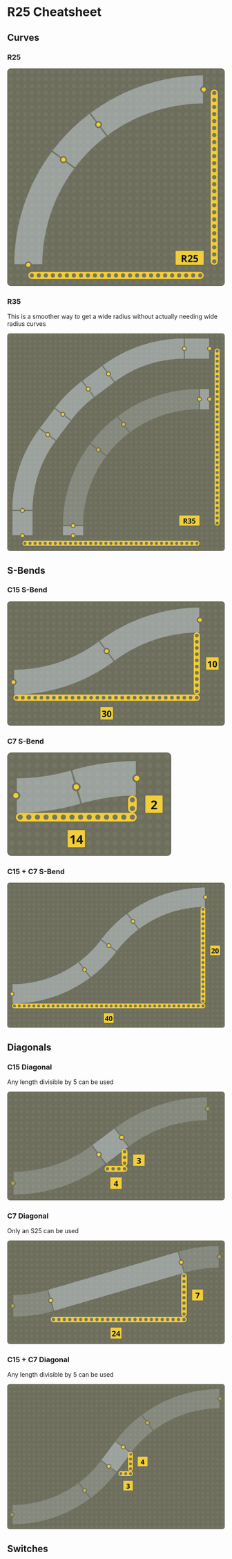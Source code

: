 # R25 Cheatsheet

## Curves

### R25

![R25](./assets/examples/R25.svg)

### R35

This is a smoother way to get a wide radius without actually needing wide radius curves

![R35](./assets/examples/R35.svg)

## S-Bends

### C15 S-Bend

![C15 S-Bend](./assets/examples/C15-sbend.svg)

### C7 S-Bend

![C7 S-Bend](./assets/examples/C7-sbend.svg)

### C15 + C7 S-Bend

![C15 + C7 S-Bend](./assets/examples/C15-C7-sbend.svg)

## Diagonals

### C15 Diagonal

Any length divisible by 5 can be used

![C15 Diagonal](./assets/examples/C15-diagonal.svg)

### C7 Diagonal

Only an S25 can be used

![C7 Diagonal](./assets/examples/C7-diagonal.svg)

### C15 + C7 Diagonal

Any length divisible by 5 can be used

![C15 + C7 Diagonal](./assets/examples/C15-C7-diagonal.svg)

## Switches
